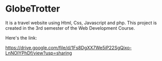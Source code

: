 # GlobeTrotter
It is a travel website using Html, Css, Javascript and php. This project is created in the 3rd semester of the Web Development Course.

Here's the link:

https://drive.google.com/file/d/1Fs8DgXX7We5iP22SgQixo-LnNOIYPhDf/view?usp=sharing
